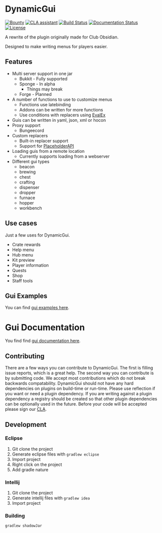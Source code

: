 # DynamicGui


[![Bounty](https://img.shields.io/bountysource/team/ClubObsidian/activity.svg)](https://github.com/ClubObsidian/DynamicGui/issues?q=is%3Aopen+is%3Aissue+label%3Abounty)
[![CLA assistant](https://cla-assistant.io/readme/badge/ClubObsidian/DynamicGui)](https://cla-assistant.io/ClubObsidian/DynamicGui) 
[![Build Status](https://travis-ci.org/ClubObsidian/DynamicGui.svg?branch=master)](https://travis-ci.org/ClubObsidian/DynamicGui)
[![Documentation Status](https://readthedocs.org/projects/dynamicguidocs/badge/?version=latest)](https://dynamicguidocs.readthedocs.io/en/latest/?badge=latest)
[![License](https://img.shields.io/badge/License-Apache%202.0-blue.svg)](https://opensource.org/licenses/Apache-2.0)


A rewrite of the plugin originally made for Club Obsidian.
 
Designed to make writing menus for players easier.


## Features

* Multi server support in one jar
  * Bukkit - Fully supported
  * Sponge - In alpha
    * Things may break
  * Forge - Planned
* A number of functions to use to customize menus
  * Functions use latebinding
  * Addons can be written for more functions
  * Use conditions with replacers using [EvalEx](https://github.com/uklimaschewski/EvalEx)
* Guis can be written in yaml, json, xml or hocon
* Proxy support
  * Bungeecord
* Custom replacers
  * Built-in replacer support
  * Support for [PlaceholderAPI](https://www.spigotmc.org/resources/placeholderapi.6245/)
* Loading guis from a remote location
  * Currently supports loading from a webserver
* Different gui types
  * beacon
  * brewing
  * chest
  * crafting
  * dispenser
  * dropper
  * furnace
  * hopper
  * workbench


## Use cases

Just a few uses for DynamicGui.

* Crate rewards
* Help menu
* Hub menu
* Kit preview
* Player information
* Quests
* Shop
* Staff tools

## Gui Examples

You can find [gui examples here](https://github.com/ClubObsidian/DynamicGuiExamples).

# Gui Documentation

You find find [gui documentation here](https://dynamicguidocs.readthedocs.io/en/latest/).

## Contributing

There are a few ways you can contribute to DynamicGui. The first is filling issue reports, which is a great help.
The second way you can contribute is by submitting code. We accept most contributions which do not break
backwards compatability. DynamicGui should not have any hard dependencies on plugins on build-time or run-time.
Please use reflection if you want or need a plugin dependency. If you are writing against a plugin dependency a 
registry should be created so that other plugin dependencies can be optionally used in the future. Before your code will
be accepted please sign our [CLA](https://cla-assistant.io/ClubObsidian/DynamicGui).


## Development

### Eclipse

1. Git clone the project
2. Generate eclipse files with `gradlew eclipse`
3. Import project
4. Right click on the project
5. Add gradle nature

### Intellij

1. Git clone the project
2. Generate intellij files with `gradlew idea`
3. Import project

### Building

`gradlew shadowJar`
